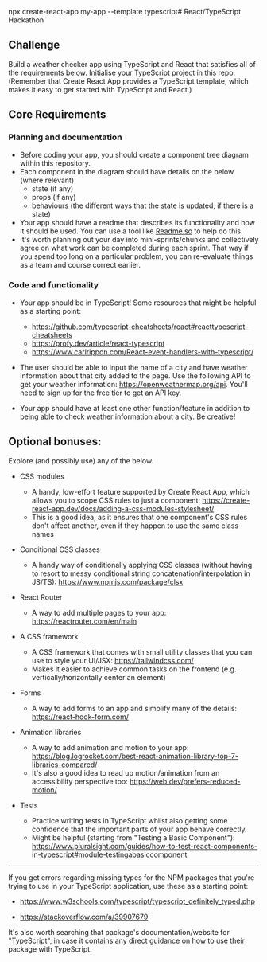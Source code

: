 npx create-react-app my-app --template typescript# React/TypeScript Hackathon

## Challenge

Build a weather checker app using TypeScript and React that satisfies all of the requirements below. Initialise your TypeScript project in this repo. (Remember that Create React App provides a TypeScript template, which makes it easy to get started with TypeScript and React.)

## Core Requirements

### Planning and documentation

- Before coding your app, you should create a component tree diagram within this repository.
- Each component in the diagram should have details on the below (where relevant)
  - state (if any)
  - props (if any)
  - behaviours (the different ways that the state is updated, if there is a state)
- Your app should have a readme that describes its functionality and how it should be used. You can use a tool like [Readme.so](https://readme.so/editor) to help do this.
- It's worth planning out your day into mini-sprints/chunks and collectively agree on what work can be completed during each sprint. That way if you spend too long on a particular problem, you can re-evaluate things as a team and course correct earlier.

### Code and functionality

- Your app should be in TypeScript! Some resources that might be helpful as a starting point:

  - https://github.com/typescript-cheatsheets/react#reacttypescript-cheatsheets
  - https://profy.dev/article/react-typescript
  - https://www.carlrippon.com/React-event-handlers-with-typescript/

- The user should be able to input the name of a city and have weather information about that city added to the page. Use the following API to get your weather information: https://openweathermap.org/api. You'll need to sign up for the free tier to get an API key.
- Your app should have at least one other function/feature in addition to being able to check weather information about a city. Be creative!

## Optional bonuses:

Explore (and possibly use) any of the below.

- CSS modules

  - A handy, low-effort feature supported by Create React App, which allows you to scope CSS rules to just a component: https://create-react-app.dev/docs/adding-a-css-modules-stylesheet/
  - This is a good idea, as it ensures that one component's CSS rules don't affect another, even if they happen to use the same class names

- Conditional CSS classes

  - A handy way of conditionally applying CSS classes (without having to resort to messy conditional string concatenation/interpolation in JS/TS): https://www.npmjs.com/package/clsx

- React Router

  - A way to add multiple pages to your app: https://reactrouter.com/en/main

- A CSS framework

  - A CSS framework that comes with small utility classes that you can use to style your UI/JSX: https://tailwindcss.com/
  - Makes it easier to achieve common tasks on the frontend (e.g. vertically/horizontally center an element)

- Forms

  - A way to add forms to an app and simplify many of the details: https://react-hook-form.com/

- Animation libraries

  - A way to add animation and motion to your app: https://blog.logrocket.com/best-react-animation-library-top-7-libraries-compared/
  - It's also a good idea to read up motion/animation from an accessibility perspective too: https://web.dev/prefers-reduced-motion/

- Tests

  - Practice writing tests in TypeScript whilst also getting some confidence that the important parts of your app behave correctly.
  - Might be helpful (starting from "Testing a Basic Component"): https://www.pluralsight.com/guides/how-to-test-react-components-in-typescript#module-testingabasiccomponent

---

If you get errors regarding missing types for the NPM packages that you're trying to use in your TypeScript application, use these as a starting point:

- https://www.w3schools.com/typescript/typescript_definitely_typed.php

- https://stackoverflow.com/a/39907679

It's also worth searching that package's documentation/website for "TypeScript", in case it contains any direct guidance on how to use their package with TypeScript.
